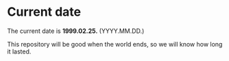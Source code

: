 # Current date

The current date is **1999.02.25.** (YYYY.MM.DD.)

This repository will be good when the world ends, so we will know how long it lasted.